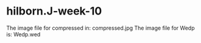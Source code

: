 # hilborn.J-week-10
The image file for compressed in: compressed.jpg
The image file for Wedp is: Wedp.wed
